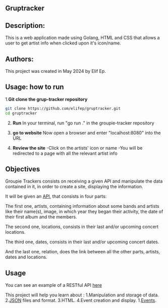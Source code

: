## Gruptracker

## Description: 
This is a web application made using Golang, HTML and CSS that allows a user to get artist info when clicked upon it's icon/name.

## Authors:
This project was created in May 2024 by Elif Ep.

## Usage: how to run

1.**Git clone the grup-tracker repository**
   ```bash
   git clone https://github.com/elifep/gruptracker.git
   cd gruptracker
  ```
2. **Run**
 In your terminal, run "go run ." in the groupie-tracker repository

3. **go to website**
Now open a browser and enter "localhost:8080" into the URL

4. **Review the site**
-Click on the artists' icon or name
-You will be redirected to a page with all the relevant artist info
##  Objectives
Groupie Trackers consists on receiving a given API and manipulate the data contained in it, in order to create a site, displaying the information.

It will be given an [API](https://groupietrackers.herokuapp.com/api), that consists in four parts:

The first one, artists, containing information about some bands and artists like their name(s), image, in which year they began their activity, the date of their first album and the members.

The second one, locations, consists in their last and/or upcoming concert locations.

The third one, dates, consists in their last and/or upcoming concert dates.

And the last one, relation, does the link between all the other parts, artists, dates and locations.
## Usage
You can see an example of a RESTful API [here](https://rickandmortyapi.com/)

This project will help you learn about :
1.Manipulation and storage of data.
2.[JSON](https://www.json.org/json-en.html) files and format.
3.HTML.
4.Event creation and display.
  1.[Events](https://developer.mozilla.org/en-US/docs/Learn/JavaScript/Building_blocks/Events).
